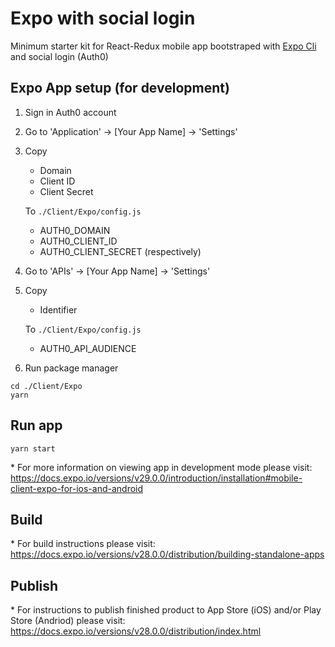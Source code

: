 # Expo with social login

Minimum starter kit for React-Redux mobile app bootstraped with [Expo Cli](https://expo.io/learn) and social login (Auth0)


## Expo App setup (for development)

1. Sign in Auth0 account
2. Go to 'Application' -> [Your App Name] -> 'Settings'
3. Copy
    - Domain
    - Client ID
    - Client Secret

    To `./Client/Expo/config.js`

    - AUTH0_DOMAIN
    - AUTH0_CLIENT_ID
    - AUTH0_CLIENT_SECRET
    (respectively)

4. Go to 'APIs' -> [Your App Name] -> 'Settings'
5. Copy
    - Identifier

    To `./Client/Expo/config.js`

    - AUTH0_API_AUDIENCE
6. Run package manager
```
cd ./Client/Expo
yarn
```

## Run app

```
yarn start
```
\* For more information on viewing app in development mode please visit:
https://docs.expo.io/versions/v29.0.0/introduction/installation#mobile-client-expo-for-ios-and-android

## Build
\* For build instructions please visit:
https://docs.expo.io/versions/v28.0.0/distribution/building-standalone-apps

## Publish
\* For instructions to publish finished product to App Store (iOS) and/or Play Store (Andriod) please visit:
https://docs.expo.io/versions/v28.0.0/distribution/index.html
